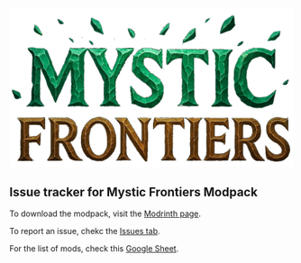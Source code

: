![title](https://raw.githubusercontent.com/joaovitorborges/Mystic-Frontiers-Modpack/refs/heads/main/images/Logo%20no%20BG.webp)

## Issue tracker for Mystic Frontiers Modpack

To download the modpack, visit the [Modrinth page](https://modrinth.com/modpack/mystic-frontiers).

To report an issue, chekc the [Issues tab](https://github.com/joaovitorborges/Mystic-Frontiers-Modpack/issues).

For the list of mods, check this [Google Sheet](https://docs.google.com/spreadsheets/d/1SSq1ETZdG2Da8c3F199cAPzELVFzXcPvyIIWQNAN0wc/edit?usp=sharing).
